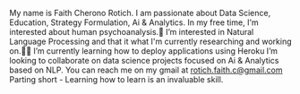 My name is Faith Cherono Rotich. I am passionate about Data Science, Education, Strategy Formulation, Ai & Analytics. 
In my free time, I'm interested about human psychoanalysis.👀 
I’m interested in Natural Language Processing and that it what I'm currently researching and working on.👩‍💻 I’m currently learning how to deploy applications using Heroku
I’m looking to collaborate on data science projects focused on Ai & Analytics based on NLP. You can reach me on my gmail at rotich.faith.c@gmail.com
Parting short - Learning how to learn is an invaluable skill. 
<!---
cheronoF/cheronoF is a ✨ special ✨ repository because its `README.md` (this file) appears on your GitHub profile.
You can click the Preview link to take a look at your changes.
--->
